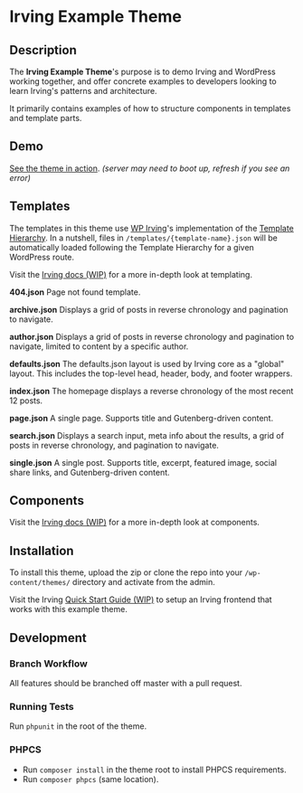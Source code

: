 # Irving Example Theme
## Description
The **Irving Example Theme**'s purpose is to demo Irving and WordPress working together, and offer concrete examples to developers looking to learn Irving's patterns and architecture.
 
It primarily contains examples of how to structure components in templates and template parts.

## Demo
[See the theme in action](https://irving-production.herokuapp.com/).
*(server may need to boot up, refresh if you see an error)*

## Templates
The templates in this theme use [WP Irving](https://github.com/alleyinteractive/wp-irving)'s implementation of the [Template Hierarchy](https://developer.wordpress.org/themes/basics/template-hierarchy/). In a nutshell, files in `/templates/{template-name}.json` will be automatically loaded following the Template Hierarchy for a given WordPress route.

Visit the [Irving docs (WIP)](http://storybook.irvingjs.com) for a more in-depth look at templating.

**404.json**
Page not found template.

**archive.json**
Displays a grid of posts in reverse chronology and pagination to navigate.

**author.json**
Displays a grid of posts in reverse chronology and pagination to navigate, limited to content by a specific author.

**defaults.json**
The defaults.json layout is used by Irving core as a "global" layout. This includes the top-level head, header, body, and footer wrappers.

**index.json**
The homepage displays a reverse chronology of the most recent 12 posts.

**page.json**
A single page. Supports title and Gutenberg-driven content.

**search.json**
Displays a search input, meta info about the results, a grid of posts in reverse chronology, and pagination to navigate.

**single.json**
A single post. Supports title, excerpt, featured image, social share links, and Gutenberg-driven content.

## Components
Visit the [Irving docs (WIP)](http://storybook.irvingjs.com) for a more in-depth look at components.

## Installation
To install this theme, upload the zip or clone the repo into your `/wp-content/themes/` directory and activate from the admin.

Visit the Irving [Quick Start Guide (WIP)](http://storybook.irvingjs.com) to setup an Irving frontend that works with this example theme.

## Development
### Branch Workflow
All features should be branched off master with a pull request.

### Running Tests
Run `phpunit` in the root of the theme.

### PHPCS
* Run `composer install` in the theme root to install PHPCS requirements.
* Run `composer phpcs` (same location).
